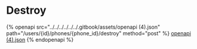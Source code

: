 # Destroy

{% openapi src="../../../../../../.gitbook/assets/openapi (4).json" path="/users/{id}/phones/{phone_id}/destroy" method="post" %}
[openapi (4).json](<../../../../../../.gitbook/assets/openapi (4).json>)
{% endopenapi %}
